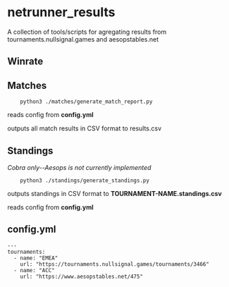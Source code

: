 # netrunner_results
A collection of tools/scripts for agregating results from tournaments.nullsignal.games and aesopstables.net

## Winrate

## Matches

```
    python3 ./matches/generate_match_report.py
```

reads config from **config.yml**

outputs all match results in CSV format to results.csv

## Standings

*Cobra only--Aesops is not currently implemented*

```
    python3 ./standings/generate_standings.py
```

outputs standings in CSV format to **TOURNAMENT-NAME.standings.csv**

reads config from **config.yml**

## config.yml

```
---
tournaments:
  - name: "EMEA"
    url: "https://tournaments.nullsignal.games/tournaments/3466"
  - name: "ACC"
    url: "https://www.aesopstables.net/475"
```
